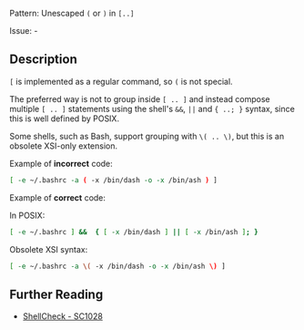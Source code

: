 Pattern: Unescaped `(` or `)` in `[..]`

Issue: -

## Description

`[` is implemented as a regular command, so `(` is not special.

The preferred way is not to group inside `[ .. ]` and instead compose multiple `[ .. ]` statements using the shell's `&&`, `||` and `{ ..; }` syntax, since this is well defined by POSIX.

Some shells, such as Bash, support grouping with `\( .. \)`, but this is an obsolete XSI-only extension.

Example of **incorrect** code:

```sh
[ -e ~/.bashrc -a ( -x /bin/dash -o -x /bin/ash ) ]
```

Example of **correct** code:

In POSIX:
```sh
[ -e ~/.bashrc ] &&  { [ -x /bin/dash ] || [ -x /bin/ash ]; }
```

Obsolete XSI syntax:
```sh
[ -e ~/.bashrc -a \( -x /bin/dash -o -x /bin/ash \) ]
```

## Further Reading

* [ShellCheck - SC1028](https://github.com/koalaman/shellcheck/wiki/SC1028)

